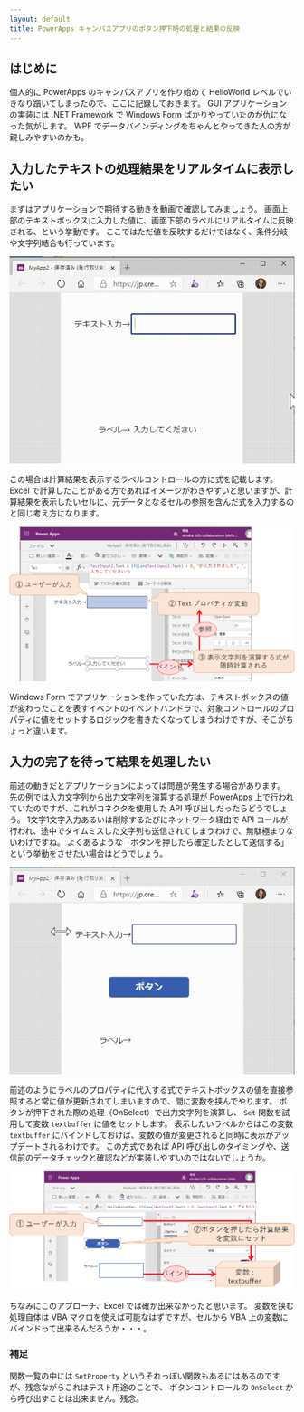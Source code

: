 ```yaml
---
layout: default
title: PowerApps キャンパスアプリのボタン押下時の処理と結果の反映
---
```


## はじめに

個人的に PowerApps のキャンパスアプリを作り始めて HelloWorld レベルでいきなり躓いてしまったので、ここに記録しておきます。
GUI アプリケーションの実装には .NET Framework で Windows Form ばかりやっていたのが仇になった気がします。
WPF でデータバインディングをちゃんとやってきた人の方が親しみやすいのかも。

## 入力したテキストの処理結果をリアルタイムに表示したい

まずはアプリケーションで期待する動きを動画で確認してみましょう。
画面上部のテキストボックスに入力した値に、画面下部のラベルにリアルタイムに反映される、という挙動です。
ここではただ値を反映するだけではなく、条件分岐や文字列結合も行っています。

![sync text](./images/sync-text.gif)

この場合は計算結果を表示するラベルコントロールの方に式を記載します。
Excel で計算したことがある方であればイメージがわきやすいと思いますが、計算結果を表示したいセルに、元データとなるセルの参照を含んだ式を入力するのと同じ考え方になります。

![how to sync text](./images/sync-text-setting.png)

Windows Form でアプリケーションを作っていた方は、テキストボックスの値が変わったことを表すイベントのイベントハンドラで、対象コントロールのプロパティに値をセットするロジックを書きたくなってしまうわけですが、そこがちょっと違います。

## 入力の完了を待って結果を処理したい

前述の動きだとアプリケーションによっては問題が発生する場合があります。
先の例では入力文字列から出力文字列を演算する処理が PowerApps 上で行われていたのですが、これがコネクタを使用した API 呼び出しだったらどうでしょう。
1文字1文字入力あるいは削除するたびにネットワーク経由で API コールが行われ、途中でタイムミスした文字列も送信されてしまうわけで、無駄極まりないわけですね。
よくあるような「ボタンを押したら確定したとして送信する」という挙動をさせたい場合はどうでしょう。

![submit text](./images/submit-text.gif)

前述のようにラベルのプロパティに代入する式でテキストボックスの値を直接参照すると常に値が更新されてしまいますので、間に変数を挟んでやります。
ボタンが押下された際の処理（OnSelect）で出力文字列を演算し、 `Set` 関数を試用して変数 `textbuffer` に値をセットします。
表示したいラベルからはこの変数 `textbuffer` にバインドしておけば、変数の値が変更されると同時に表示がアップデートされるわけです。
この方式であれば API 呼び出しのタイミングや、送信前のデータチェックと確認などが実装しやすいのではないでしょうか。

![how to submit text](./images/submit-text-setting.png)

ちなみにこのアプローチ、Excel では確か出来なかったと思います。
変数を挟む処理自体は VBA マクロを使えば可能なはずですが、セルから VBA 上の変数にバインドって出来るんだろうか・・・。


### 補足

関数一覧の中には `SetProperty` というそれっぽい関数もあるにはあるのですが、残念ながらこれはテスト用途のことで、
ボタンコントロールの `OnSelect` から呼び出すことは出来ません。残念。